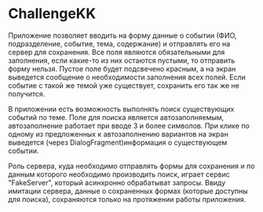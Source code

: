 # ChallengeKK

Приложение позволяет вводить на форму данные о событии (ФИО, подразделение, событие, тема, содержание) и отправлять его на сервер для сохранения.
Все поля являются обязательными для заполнения, если какие-то из них остаются пустыми, то отправить форму нельзя.
Пустое поле будет подсвечено красным, а на экран выведется сообщение о необходимости заполнения всех полей.
Если событие с такой же темой уже существует, сохранить его так же не получится. 

В приложении есть возможность выполнять поиск существующих событий по теме. 
Поле для поиска является автозаполняемым, автозаполнение работает при вводе 3 и более символов. 
При клике по одному из предложенных к автозаполнению вариантов на экран выведется (через DialogFragment)информация о существующем событии.

Роль сервера, куда необходимо отправлять формы для сохранения и по данным которого необходимо производить поиск, играет сервис "FakeServer", который асинхронно обрабатыват запросы.
Ввиду имитации сервера, данные о сохраненных формах (которые доступны для поиска), сохраняются только на протяжении работы приложения.
